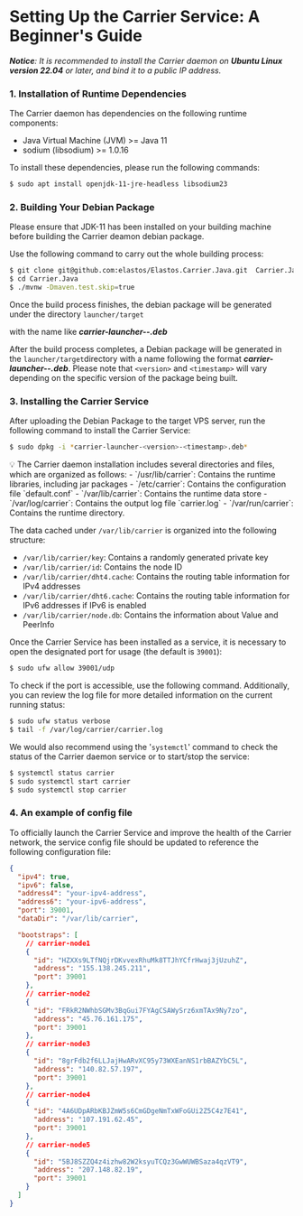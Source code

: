 # Setting Up the Carrier Service: A Beginner's Guide

***Notice**: It is recommended to install the Carrier daemon on **Ubuntu Linux version 22.04** or later, and bind it to a public IP address.*

### 1. Installation of Runtime Dependencies

The Carrier daemon has dependencies on the following runtime components:

- Java Virtual Machine (JVM) >= Java 11
- sodium (libsodium) >= 1.0.16

To install these dependencies, please run the following commands:

```bash
$ sudo apt install openjdk-11-jre-headless libsodium23
```

### 2. Building Your Debian Package

Please ensure that JDK-11 has been installed on your building machine before building the Carrier deamon debian package. 

Use the following command to carry out the whole building process:

```bash
$ git clone git@github.com:elastos/Elastos.Carrier.Java.git  Carrier.Java
$ cd Carrier.Java
$ ./mvnw -Dmaven.test.skip=true
```

Once the build process finishes, the debian package will be generated under the directory `launcher/target`

with the name like ***carrier-launcher-<version>-<timestamp>.deb***

After the build process completes, a Debian package will be generated in the `launcher/target`directory with a name following the format ***carrier-launcher-<version>-<timestamp>.deb***. Please note that  `<version>` and `<timestamp>` will vary depending on the specific version of the package being built.

### 3. Installing the Carrier Service

After uploading the Debian Package to the target VPS server, run the following command to install the Carrier Service:

```bash
$ sudo dpkg -i *carrier-launcher-<version>-<timestamp>.deb*
```

<aside>
💡 The Carrier daemon installation includes several directories and files, which are organized as follows:
- `/usr/lib/carrier`: Contains the runtime libraries, including jar packages
- `/etc/carrier`: Contains the configuration file `default.conf`
- `/var/lib/carrier`: Contains the runtime data store
- `/var/log/carrier`: Contains the output log file `carrier.log`
- `/var/run/carrier`: Contains the runtime directory.

The data cached under `/var/lib/carrier` is organized into the following structure:
- `/var/lib/carrier/key`:  Contains a randomly generated private key
- `/var/lib/carrier/id`:  Contains the node ID
- `/var/lib/carrier/dht4.cache`:  Contains the routing table information for IPv4 addresses
- `/var/lib/carrier/dht6.cache`:  Contains the routing table information for IPv6 addresses if IPv6 is enabled
- `/var/lib/carrier/node.db`: Contains the information about Value and PeerInfo

</aside>

Once the Carrier Service has been installed as a service, it is necessary to open the designated port for usage (the default is `39001`):

```bash
$ sudo ufw allow 39001/udp
```

To check if the port is accessible, use the following command. Additionally, you can review the log file for more detailed information on the current running status:

```bash
$ sudo ufw status verbose
$ tail -f /var/log/carrier/carrier.log
```

We would also recommend using the '`systemctl`' command to check the status of the Carrier daemon service or to start/stop the service:

```bash
$ systemctl status carrier
$ sudo systemctl start carrier
$ sudo systemctl stop carrier
```

### 4. An example of config file

To officially launch the Carrier Service and improve the health of the Carrier network, the service config file should be updated to reference the following configuration file:

```json
{
  "ipv4": true,
  "ipv6": false,
  "address4": "your-ipv4-address",
  "address6": "your-ipv6-address",
  "port": 39001,
  "dataDir": "/var/lib/carrier",

  "bootstraps": [
    // carrier-node1
    {
      "id": "HZXXs9LTfNQjrDKvvexRhuMk8TTJhYCfrHwaj3jUzuhZ",
      "address": "155.138.245.211",
      "port": 39001
    },
    // carrier-node2
    {
      "id": "FRkR2NWhbSGMv3BqGui7FYAgCSAWySrz6xmTAx9Ny7zo",
      "address": "45.76.161.175",
      "port": 39001
    },
    // carrier-node3
    {
      "id": "8grFdb2f6LLJajHwARvXC95y73WXEanNS1rbBAZYbC5L",
      "address": "140.82.57.197",
      "port": 39001
    },
    // carrier-node4
    {
      "id": "4A6UDpARbKBJZmW5s6CmGDgeNmTxWFoGUi2Z5C4z7E41",
      "address": "107.191.62.45",
      "port": 39001
    },
    // carrier-node5
    {
      "id": "5BJ8SZZQ4z4izhw82W2ksyuTCQz3GwWUWBSaza4qzVT9",
      "address": "207.148.82.19",
      "port": 39001
    }
  ] 
}
```
